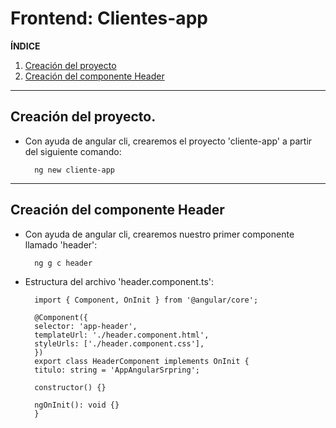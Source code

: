 # Frontend: Clientes-app

**ÍNDICE**

1. [Creación del proyecto](#id1)
2. [Creación del componente Header](#id2)

---

<div id="id1" />

## Creación del proyecto.

- Con ayuda de angular cli, crearemos el proyecto 'cliente-app' a partir del siguiente comando:

        ng new cliente-app

---

<div id="id2" />

## Creación del componente Header

- Con ayuda de angular cli, crearemos nuestro primer componente llamado 'header':

        ng g c header

- Estructura del archivo 'header.component.ts':

        import { Component, OnInit } from '@angular/core';

        @Component({
        selector: 'app-header',
        templateUrl: './header.component.html',
        styleUrls: ['./header.component.css'],
        })
        export class HeaderComponent implements OnInit {
        titulo: string = 'AppAngularSrpring';

        constructor() {}

        ngOnInit(): void {}
        }
